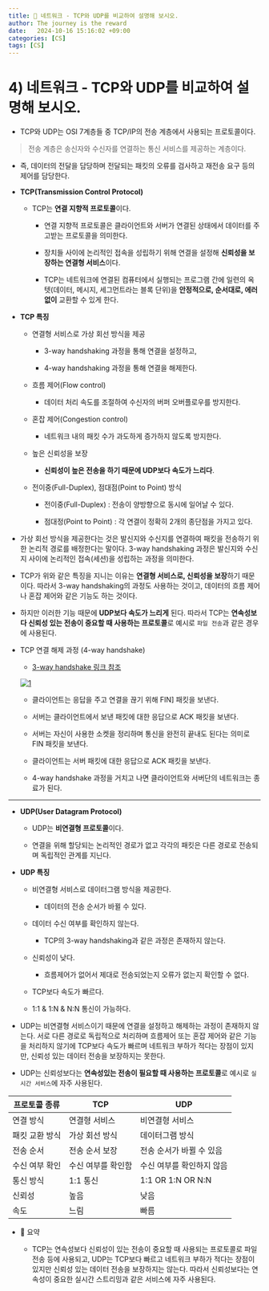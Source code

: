 ```yaml
---
title: 💛 네트워크 - TCP와 UDP를 비교하여 설명해 보시오.
author: The journey is the reward
date:   2024-10-16 15:16:02 +09:00
categories: [CS]
tags: [CS]
---
```


# 4) 네트워크 - TCP와 UDP를 비교하여 설명해 보시오.

- TCP와 UDP는 OSI 7계층들 중 TCP/IP의 전송 계층에서 사용되는 프로토콜이다.

> 전송 계층은 송신자와 수신자를 연결하는 통신 서비스를 제공하는 계층이다.

- 즉, 데이터의 전달을 담당하며 전달되는 패킷의 오류를 검사하고 재전송 요구 등의 제어를 담당한다.


- **TCP(Transmission Control Protocol)**

	- TCP는 **연결 지향적 프로토콜**이다. 

		- 연결 지향적 프로토콜은 클라이언트와 서버가 연결된 상태에서 데이터를 주고받는 프로토콜을 의미한다.

		- 장치들 사이에 논리적인 접속을 성립하기 위해 연결을 설정해 **신뢰성을 보장하는 연결형 서비스**이다. 
		- TCP는 네트워크에 연결된 컴퓨터에서 실행되는 프로그램 간에 일련의 옥텟(데이터, 메시지, 세그먼트라는 블록 단위)을 **안정적으로, 순서대로, 에러 없이** 교환할 수 있게 한다.


- **TCP 특징**

	- 연결형 서비스로 가상 회선 방식을 제공

		- 3-way handshaking 과정을 통해 연결을 설정하고,

		- 4-way handshaking 과정을 통해 연결을 해제한다.

	- 흐름 제어(Flow control)
		- 데이터 처리 속도를 조절하여 수신자의 버퍼 오버플로우를 방지한다.

	- 혼잡 제어(Congestion control)

		- 네트워크 내의 패킷 수가 과도하게 증가하지 않도록 방지한다.

	- 높은 신뢰성을 보장

		- **신뢰성이 높은 전송을 하기 때문에 UDP보다 속도가 느리다**.

	- 전이중(Full-Duplex), 점대점(Point to Point) 방식

		- 전이중(Full-Duplex) : 전송이 양방향으로 동시에 일어날 수 있다.

		- 점대정(Point to Point) : 각 연결이 정확히 2개의 종단점을 가지고 있다.


- 가상 회선 방식을 제공한다는 것은 발신지와 수신지를 연결하여 패킷을 전송하기 위한 논리적 경로를 배정한다는 말이다. 3-way handshaking 과정은 발신지와 수신지 사이에 논리적인 접속(세션)을 성립하는 과정을 의미한다.

- TCP가 위와 같은 특징을 지니는 이유는 **연결형 서비스로, 신뢰성을 보장**하기 때문이다. 따라서 3-way handshaking의 과정도 사용하는 것이고, 데이터의 흐름 제어나 혼잡 제어와 같은 기능도 하는 것이다.

- 하지만 이러한 기능 때문에 **UDP보다 속도가 느리게** 된다. 따라서 TCP는 **연속성보다 신뢰성 있는 전송이 중요할 때 사용하는 프로토콜**로 예시로 `파일 전송`과 같은 경우에 사용된다.


- TCP 연결 해제 과정 (4-way handshake)

	- [3-way handshake 링크 참조](https://leenayoung240.github.io/posts/hand/) 

	<a href="https://github.com/LeeNaYoung240/LeeNaYoung240.github.io/assets/107848521/b80017c0-1731-4ac8-aa5f-d006014a75a6" class="popup img-link"><img src="https://github.com/user-attachments/assets/b80017c0-1731-4ac8-aa5f-d006014a75a6" alt="1" loading="lazy"></a>


	- 클라이언트는 응답을 주고 연결을 끊기 위해 FIN] 패킷을 보낸다.

	- 서버는 클라이언트에서 보낸 패킷에 대한 응답으로 ACK 패킷을 보낸다.

	- 서버는 자신이 사용한 소켓을 정리하며 통신을 완전히 끝내도 된다는 의미로 FIN 패킷을 보낸다.

	- 클라이언트는 서버 패킷에 대한 응답으로 ACK 패킷을 보낸다.

	- 4-way handshake 과정을 거치고 나면 클라이언트와 서버단의 네트워크는 종료가 된다.

---

- **UDP(User Datagram Protocol)**

	- UDP는 **비연결형 프로토콜**이다.

	- 연결을 위해 할당되는 논리적인 경로가 없고 각각의 패킷은 다른 경로로 전송되며 독립적인 관계를 지닌다.


- **UDP 특징**

	- 비연결형 서비스로 데이터그램 방식을 제공한다.

		- 데이터의 전송 순서가 바뀔 수 있다.


	- 데이터 수신 여부를 확인하지 않는다.
		- TCP의 3-way handshaking과 같은 과정은 존재하지 않는다.


	- 신뢰성이 낮다.
		- 흐름제어가 없어서 제대로 전송되었는지 오류가 없는지 확인할 수 없다.

	- TCP보다 속도가 빠르다.

	- 1:1 & 1:N & N:N 통신이 가능하다.


- UDP는 비연결형 서비스이기 때문에 연결을 설정하고 해제하는 과정이 존재하지 않는다. 서로 다른 경로로 독립적으로 처리하며 흐름제어 또는 혼잡 제어와 같은 기능을 처리하지 않기에 TCP보다 속도가 빠르며 네트워크 부하가 적다는 장점이 있지만, 신뢰성 있는 데이터 전송을 보장하지는 못한다.

- UDP는 신뢰성보다는 **연속성있는 전송이 필요할 때 사용하는 프로토콜**로 예시로 `실시간 서비스`에 자주 사용된다.


|프로토콜 종류  | TCP | UDP |
|--|--|--|
|연결 방식  |연결형 서비스  |비연결형 서비스  |
|패킷 교환 방식  |가상 회선 방식  |데이터그램 방식  |
|전송 순서  |전송 순서 보장  |전송 순서가 바뀔 수 있음  |
|수신 여부 확인  |수신 여부를 확인함  |수신 여부를 확인하지 않음  |
|통신 방식  |1:1 통신  |1:1 OR 1:N OR N:N  |
|신뢰성  |높음  | 낮음 |
|속도  |느림  | 빠름 |


- 📌 요약

	- TCP는 연속성보다 신뢰성이 있는 전송이 중요할 때 사용되는 프로토콜로 파일 전송 등에 사용되고, UDP는 TCP보다 빠르고 네트워크 부하가 적다는 장점이 있지만 신뢰성 있는 데이터 전송을 보장하지는 않는다. 따라서 신뢰성보다는 연속성이 중요한 실시간 스트리밍과 같은 서비스에 자주 사용된다.